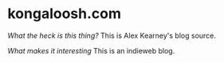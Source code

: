 # kongaloosh.com

*What the heck is this thing?*
This is Alex Kearney's blog source. 

*What makes it interesting*
This is an indieweb blog. 
